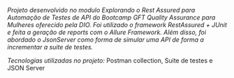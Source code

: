 *Projeto desenvolvido no modulo Explorando o Rest Assured para Automação de Testes de API do Bootcamp GFT Quality Assurance para Mulheres oferecido pela DIO. Foi utilizado o framework RestAssured + JUnit e feita a geração de reports com o Allure Framework. Além disso, foi abordado o JsonServer como forma de simular uma API de forma a incrementar a suite de testes.*



*Tecnologias utilizadas no projeto:*
Postman collection, Suite de testes e JSON Server

